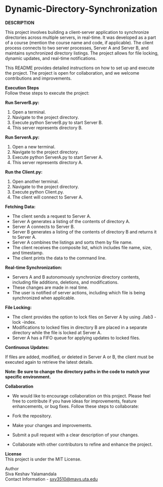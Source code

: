 # Dynamic-Directory-Synchronization

**DESCRIPTION**

This project involves building a client-server application to synchronize directories across multiple servers, in real-time. It was developed as a part of a course (mention the course name and code, if applicable). The client process connects to two server processes, Server A and Server B, and maintains synchronized directory listings. The project allows for file locking, dynamic updates, and real-time notifications.

This README provides detailed instructions on how to set up and execute the project. The project is open for collaboration, and we welcome contributions and improvements.

**Execution Steps**  
Follow these steps to execute the project:

**Run ServerB.py:**

1. Open a terminal.  
2. Navigate to the project directory.  
3. Execute python ServerB.py to start Server B.  
4. This server represents directory B.  

**Run ServerA.py:**  

1. Open a new terminal.
2. Navigate to the project directory.
3. Execute python ServerA.py to start Server A.
4. This server represents directory A.



**Run the Client.py:**

1. Open another terminal.
2. Navigate to the project directory.
3. Execute python Client.py.
4. The client will connect to Server A.

**Fetching Data:**

- The client sends a request to Server A.
- Server A generates a listing of the contents of directory A.
- Server A connects to Server B.
- Server B generates a listing of the contents of directory B and returns it to Server A.
- Server A combines the listings and sorts them by file name.
- The client receives the composite list, which includes file name, size, and timestamp.
- The client prints the data to the command line.
    

**Real-time Synchronization:**

+ Servers A and B autonomously synchronize directory contents, including file additions, deletions, and modifications.
+ These changes are made in real time.
+ The user is notified of server actions, including which file is being synchronized when applicable.
   
**File Locking:**

* The client provides the option to lock files on Server A by using ./lab3 -lock -index.
* Modifications to locked files in directory B are placed in a separate directory while the file is locked at Server A.
* Server A has a FIFO queue for applying updates to locked files.
      
**Continuous Updates:**
  
If files are added, modified, or deleted in Server A or B, the client must be executed again to retrieve the latest details.
  
**Note: Be sure to change the directory paths in the code to match your specific environment.**

**Collaboration**     
- We would like to encourage collaboration on this project. Please feel free to contribute if you have ideas for improvements, feature enhancements, or bug fixes. Follow these steps to collaborate:

- Fork the repository.

- Make your changes and improvements.

- Submit a pull request with a clear description of your changes.

- Collaborate with other contributors to refine and enhance the project.

**License**  
This project is under the MIT License.

Author  
Siva Keshav Yalamandala  
Contact Information - sxy3510@mavs.uta.edu
